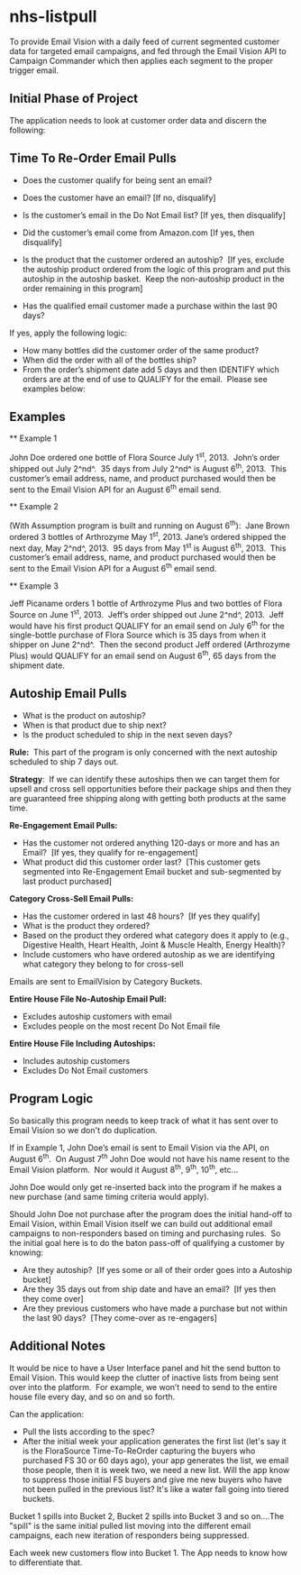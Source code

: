 nhs-listpull
============

To provide Email Vision with a daily feed of current segmented customer data for 
targeted email campaigns, and fed through the Email Vision API to Campaign 
Commander which then applies each segment to the proper trigger email.

Initial Phase of Project
------------------------

The application needs to look at customer order data and discern the
following:

Time To Re-Order Email Pulls
----------------------------

-   Does the customer qualify for being sent an email?

-   Does the customer have an email? [If no, disqualify]
-   Is the customer’s email in the Do Not Email list? [If yes, then
    disqualify]
-   Did the customer’s email come from Amazon.com [If yes, then
    disqualify]

-   Is the product that the customer ordered an autoship?  [If yes,
    exclude the autoship product ordered from the logic of this program
    and put this autoship in the autoship basket.  Keep the non-autoship
    product in the order remaining in this program]
-   Has the qualified email customer made a purchase within the last 90
    days?  

If yes, apply the following logic:

-   How many bottles did the customer order of the same product?
-   When did the order with all of the bottles ship?
-   From the order’s shipment date add 5 days and then IDENTIFY which
    orders are at the end of use to QUALIFY for the email.  Please see
    examples below:

Examples 
--------

** Example 1

John Doe ordered one bottle of Flora Source July 1<sup>st</sup>, 2013. 
John’s order shipped out July 2^nd^.  35 days from July 2^nd^ is August
6<sup>th</sup>, 2013.  This customer’s email address, name, and product 
purchased would then be sent to the Email Vision API for an August 
6<sup>th</sup> email send.

** Example 2

(With Assumption program is built and running on August
6<sup>th</sup>):  Jane Brown ordered 3 bottles of Arthrozyme May 1<sup>st</sup>, 
2013. Jane’s ordered shipped the next day, May 2^nd^, 2013.  95 days from May
1<sup>st</sup> is August 6<sup>th</sup>, 2013.  This customer’s email address, 
name, and product purchased would then be sent to the Email
Vision API for a August 6<sup>th</sup> email send.

** Example 3

Jeff Picaname orders 1 bottle of Arthrozyme Plus and two bottles of Flora Source 
on June 1<sup>st</sup>, 2013.  Jeff’s order shipped out June 2^nd^, 2013.  Jeff 
would have his first product QUALIFY for an email send on July 6<sup>th</sup> 
for the single-bottle purchase of Flora Source which is 35 days from when it 
shipper on June 2^nd^.  Then the second product Jeff ordered (Arthrozyme Plus) 
would QUALIFY for an email send on August 6<sup>th</sup>, 65 days from the 
shipment date.

Autoship Email Pulls
--------------------

* What is the product on autoship?
* When is that product due to ship next?
* Is the product scheduled to ship in the next seven days?

**Rule:**  This part of the program is only concerned with the next
autoship scheduled to ship 7 days out.

**Strategy**:  If we can identify these autoships then we can target
them for upsell and cross sell opportunities before their package ships
and then they are guaranteed free shipping along with getting both
products at the same time.

**Re-Engagement Email Pulls:**

-   Has the customer not ordered anything 120-days or more and has an
    Email?  [If yes, they qualify for re-engagement]
-   What product did this customer order last?  [This customer gets
    segmented into Re-Engagement Email bucket and sub-segmented by last
    product purchased]

**Category Cross-Sell Email Pulls:**

-   Has the customer ordered in last 48 hours?  [If yes they qualify]
-   What is the product they ordered?
-   Based on the product they ordered what category does it apply to
    (e.g., Digestive Health, Heart Health, Joint & Muscle Health, Energy
    Health)?
-   Include customers who have ordered autoship as we are identifying
    what category they belong to for cross-sell

Emails are sent to EmailVision by Category Buckets.

**Entire House File No-Autoship Email Pull:**

-   Excludes autoship customers with email
-   Excludes people on the most recent Do Not Email file

**Entire House File Including Autoships:**

-   Includes autoship customers
-   Excludes Do Not Email customers

Program Logic
-------------

So basically this program needs to keep track of what it has sent over to Email 
Vision so we don't do duplication.

If in Example 1, John Doe’s email is sent to Email Vision via the API, on August
6<sup>th</sup>.  On August 7<sup>th</sup> John Doe would not have his name resent to the
Email Vision platform.  Nor would it August 8<sup>th</sup>, 9<sup>th</sup>, 10<sup>th</sup>, etc… 

John Doe would only get re-inserted back into the program if he makes a new 
purchase (and same timing criteria would apply).

Should John Doe not purchase after the program does the initial hand-off to
Email Vision, within Email Vision itself we can build out additional email 
campaigns to non-responders based on timing and purchasing rules.  So the 
initial goal here is to do the baton pass-off of qualifying a customer by 
knowing:

* Are they autoship?  [If yes some or all of their order goes into a Autoship 
bucket]
* Are they 35 days out from ship date and have an email?  [If yes then they 
come over]
* Are they previous customers who have made a purchase but not within the last 
90 days?  [They come-over as re-engagers]

Additional Notes
----------------

It would be nice to have a User Interface panel and hit the send button to 
Email Vision. This would keep the clutter of inactive lists from being sent 
over into the platform.  For example, we won’t need to send to the entire house 
file every day, and so on and so forth.

Can the application:

* Pull the lists according to the spec?
* After the initial week your application generates the first list (let's say 
it is the FloraSource Time-To-ReOrder capturing the buyers who purchased FS 30 
or 60 days ago), your app generates the list, we email those people, then it is 
week two, we need a new list.  Will the app know to suppress those initial FS 
buyers and give me new buyers who have not been pulled in the previous list? 
It's like a water fall going into tiered buckets.
 
Bucket 1 spills into Bucket 2, Bucket 2 spills into Bucket 3 and so on....The 
"spill" is the same initial pulled list moving into the different email 
campaigns, each new iteration of responders being suppressed.
 
Each week new customers flow into Bucket 1.  The App needs to know how to 
differentiate that.

